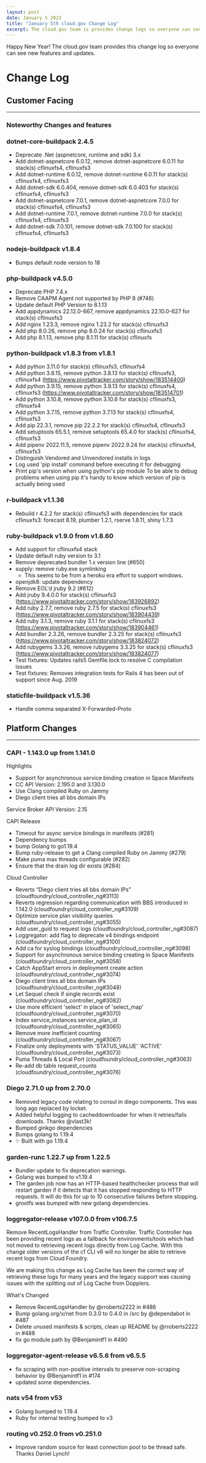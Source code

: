 ```yaml
---
layout: post
date: January 5 2023
title: "January 5th cloud.gov Change Log"
excerpt: The cloud.gov team is provides change logs so everyone can see new features and updates.
---
```


Happy New Year! The cloud.gov team provides this change log so everyone can see new features and updates.

# Change Log

## Customer Facing

---

### Noteworthy Changes and features

### dotnet-core-buildpack 2.4.5

* Deprecate .Net (aspnetcore, runtime and sdk) 3.x
* Add dotnet-aspnetcore 6.0.12, remove dotnet-aspnetcore 6.0.11 for stack(s) cflinuxfs4, cflinuxfs3
* Add dotnet-runtime 6.0.12, remove dotnet-runtime 6.0.11 for stack(s) cflinuxfs4, cflinuxfs3
* Add dotnet-sdk 6.0.404, remove dotnet-sdk 6.0.403 for stack(s) cflinuxfs4, cflinuxfs3
* Add dotnet-aspnetcore 7.0.1, remove dotnet-aspnetcore 7.0.0 for stack(s) cflinuxfs4, cflinuxfs3
* Add dotnet-runtime 7.0.1, remove dotnet-runtime 7.0.0 for stack(s) cflinuxfs4, cflinuxfs3
* Add dotnet-sdk 7.0.101, remove dotnet-sdk 7.0.100 for stack(s) cflinuxfs4, cflinuxfs3

### nodejs-buildpack v1.8.4

* Bumps default node version to 18

### php-buildpack v4.5.0

* Deprecate PHP 7.4.x
* Remove CAAPM Agent not supported by PHP 8 (#746)
* Update default PHP Version to 8.1.13
* Add appdynamics 22.12.0-667, remove appdynamics 22.10.0-627 for stack(s) cflinuxfs3
* Add nginx 1.23.3, remove nginx 1.23.2 for stack(s) cflinuxfs3
* Add php 8.0.26, remove php 8.0.24 for stack(s) cflinuxfs3
* Add php 8.1.13, remove php 8.1.11 for stack(s) cflinuxfs

### python-buildpack v1.8.3 from v1.8.1

* Add python 3.11.0 for stack(s) cflinuxfs3, cflinuxfs4
* Add python 3.8.15, remove python 3.8.13 for stack(s) cflinuxfs3, cflinuxfs4 (https://www.pivotaltracker.com/story/show/183514400)
* Add python 3.9.15, remove python 3.9.13 for stack(s) cflinuxfs4, cflinuxfs3 (https://www.pivotaltracker.com/story/show/183514701)
* Add python 3.10.8, remove python 3.10.6 for stack(s) cflinuxfs3, cflinuxfs4
* Add python 3.7.15, remove python 3.7.13 for stack(s) cflinuxfs4, cflinuxfs3
* Add pip 22.3.1, remove pip 22.2.2 for stack(s) cflinuxfs4, cflinuxfs3
* Add setuptools 65.5.1, remove setuptools 65.4.0 for stack(s) cflinuxfs4, cflinuxfs3
* Add pipenv 2022.11.5, remove pipenv 2022.9.24 for stack(s) cflinuxfs4, cflinuxfs3
* Distinguish Vendored and Unvendored installs in logs
* Log used 'pip install' command before executing it for debugging
* Print pip's version when using python's pip module To be able to debug problems when using pip it's handy to know which version of pip is actually being used

### r-buildpack v1.1.36

* Rebuild r 4.2.2 for stack(s) cflinuxfs3 with dependencies for stack cflinuxfs3: forecast 8.19, plumber 1.2.1, rserve 1.8.11, shiny 1.7.3

### ruby-buildpack v1.9.0 from v1.8.60

* Add support for cflinuxfs4 stack
* Update default ruby version to 3.1
* Remove deprecated bundler 1.x version line (#650)
* supply: remove ruby.exe symlinking
    * This seems to be from a heroku era effort to support windows.
* openjdk8: update dependency
* Remove EOL'd jruby 9.2 (#612)
* Add jruby 9.4.0.0 for stack(s) cflinuxfs3 (https://www.pivotaltracker.com/story/show/183926892)
* Add ruby 2.7.7, remove ruby 2.7.5 for stack(s) cflinuxfs3 (https://www.pivotaltracker.com/story/show/183904439)
* Add ruby 3.1.3, remove ruby 3.1.1 for stack(s) cflinuxfs3 (https://www.pivotaltracker.com/story/show/183904461)
* Add bundler 2.3.26, remove bundler 2.3.25 for stack(s) cflinuxfs3 (https://www.pivotaltracker.com/story/show/183824072)
* Add rubygems 3.3.26, remove rubygems 3.3.25 for stack(s) cflinuxfs3 (https://www.pivotaltracker.com/story/show/183824077)
* Test fixtures: Updates rails5 Gemfile.lock to resolve C compilation issues
* Test fixtures: Removes integration tests for Rails 4 has been out of support since Aug. 2019

### staticfile-buildpack v1.5.36

* Handle comma separated X-Forwarded-Proto

## Platform Changes

---

### CAPI - 1.143.0 up from 1.141.0

Highlights

* Support for asynchronous service binding creation in Space Manifests
* CC API Version: 2.195.0 and 3.130.0
* Use Clang compiled Ruby on Jammy
* Diego client tries all bbs domain IPs

Service Broker API Version: 2.15

CAPI Release

* Timeout for async service bindings in manifests (#281)
* Dependency bumps
* bump Golang to go1.19.4
* Bump ruby-release to get a Clang compiled Ruby on Jammy (#279)
* Make puma max threads configurable (#282)
* Ensure that the drain log dir exists (#284)

Cloud Controller

* Reverts “Diego client tries all bbs domain IPs” (cloudfoundry/cloud_controller_ng#3113)
* Reverts regression regarding communication with BBS introduced in 1.142.0 (cloudfoundry/cloud_controller_ng#3109)
* Optimize service plan visibility queries (cloudfoundry/cloud_controller_ng#3055)
* Add user_guid to request logs (cloudfoundry/cloud_controller_ng#3087)
* Loggregator: add flag to deprecate v4 bindings endpoint (cloudfoundry/cloud_controller_ng#3100)
* Add ca for syslog bindings (cloudfoundry/cloud_controller_ng#3098)
* Support for asynchronous service binding creating in Space Manifests (cloudfoundry/cloud_controller_ng#3058)
* Catch AppStart errors in deployment create action (cloudfoundry/cloud_controller_ng#3074)
* Diego client tries all bbs domain IPs (cloudfoundry/cloud_controller_ng#3048)
* Let Sequel check if single records exist (cloudfoundry/cloud_controller_ng#3082)
* Use more efficient 'select' in place of 'select_map' (cloudfoundry/cloud_controller_ng#3070)
* Index service_instances.service_plan_id (cloudfoundry/cloud_controller_ng#3065)
* Remove more inefficient counting (cloudfoundry/cloud_controller_ng#3067)
* Finalize only deployments with 'STATUS_VALUE' 'ACTIVE' (cloudfoundry/cloud_controller_ng#3073)
* Puma Threads & Local Port (cloudfoundry/cloud_controller_ng#3063)
* Re-add db table request_counts (cloudfoundry/cloud_controller_ng#3076)

### Diego 2.71.0 up from 2.70.0

* Removed legacy code relating to consul in diego components. This was long ago replaced by locket.
* Added helpful logging to cacheddownloader for when it retries/fails downloads. Thanks @vlast3k!
* Bumped ginkgo dependencies
* Bumps golang to 1.19.4
* ✨ Built with go 1.19.4

### garden-runc 1.22.7 up from 1.22.5

* Bundler update to fix deprecation warnings.
* Golang was bumped to v1.19.4
* The garden job now has an HTTP-based healthchecker process that will restart garden if it detects that it has stopped responding to HTTP requests. It will do this for up to 10 consecutive failures before stopping.
* grootfs was bumped with new golang dependencies.

### loggregator-release v107.0.0 from v106.7.5

Remove RecentLogsHandler from Traffic Controller. Traffic Controller has been providing recent logs as a fallback for environments/tools which had not moved to retrieving recent logs directly from Log Cache. With this change older versions of the cf CLI v6 will no longer be able to retrieve recent logs from Cloud Foundry.

We are making this change as Log Cache has been the correct way of retrieving these logs for many years and the legacy support was causing issues with the splitting out of Log Cache from Dopplers.

What's Changed

* Remove RecentLogsHandler by @rroberts2222 in #486
* Bump golang.org/x/net from 0.3.0 to 0.4.0 in /src by @dependabot in #487
* Delete unused manifests & scripts, clean up README by @rroberts2222 in #488
* fix go module path by @Benjamintf1 in #490

### loggregator-agent-release v6.5.6 from v6.5.5

* fix scraping with non-positive intervals to preserve non-scraping behavior by @Benjamintf1 in #174
* updated some dependencies.

### nats v54 from v53

* Golang bumped to 1.19.4
* Ruby for internal testing bumped to v3

### routing v0.252.0 from v0.251.0

* Improve random source for least connection pool to be thread safe. Thanks Daniel Lynch!
